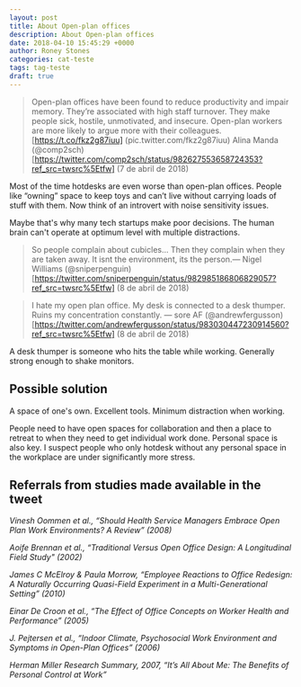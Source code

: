 ```yaml
---
layout: post
title: About Open-plan offices
description: About Open-plan offices
date: 2018-04-10 15:45:29 +0000
author: Roney Stones
categories: cat-teste
tags: tag-teste
draft: true
---
```


>Open-plan offices have been found to reduce productivity and impair memory. They’re associated with high staff turnover. They make people sick, hostile, unmotivated, and insecure. Open-plan workers are more likely to argue more with their colleagues. [https://t.co/fkz2g87iuu] (pic.twitter.com/fkz2g87iuu) Alina Manda (@comp2sch) [https://twitter.com/comp2sch/status/982627553658724353?ref_src=twsrc%5Etfw] (7 de abril de 2018)

Most of the time hotdesks are even worse than open-plan offices. People like “owning” space to keep toys and can’t live without carrying loads of stuff with them. Now think of an introvert with noise sensitivity issues.

Maybe that's why many tech startups make poor decisions. The human brain can't operate at optimum level with multiple distractions.

>So people complain about cubicles... Then they complain when they are taken away. It isnt the environment, its the person.&mdash; Nigel Williams (@sniperpenguin) [https://twitter.com/sniperpenguin/status/982985186806829057?ref_src=twsrc%5Etfw] (8 de abril de 2018)

>I hate my open plan office. My desk is connected to a desk thumper. Ruins my concentration constantly. &mdash; sore AF (@andrewfergusson) [https://twitter.com/andrewfergusson/status/983030447230914560?ref_src=twsrc%5Etfw] (8 de abril de 2018)

A desk thumper is someone who hits the table while working. Generally strong enough to shake monitors.

## Possible solution

A space of one's own. Excellent tools. Minimum distraction when working.
 
People need to have open spaces for collaboration and then a place to retreat to when they need to get individual work done. Personal space is also key. I suspect people who only hotdesk without any personal space in the workplace are under significantly more stress.

## Referrals from studies made available in the tweet

_Vinesh Oommen et al., “Should Health Service Managers Embrace Open Plan Work Environments? A Review” (2008)_

_Aoife Brennan et al., “Traditional Versus Open Office Design: A Longitudinal Field Study" (2002)_

_James C McElroy & Paula Morrow, “Employee Reactions to Office Redesign: A Naturally Occurring Quasi-Field Experiment in a Multi-Generational Setting” (2010)_

_Einar De Croon et al., “The Effect of Office Concepts on Worker Health and Performance” (2005)_

_J. Pejtersen et al., “Indoor Climate, Psychosocial Work Environment and Symptoms in Open-Plan Offices” (2006)_

_Herman Miller Research Summary, 2007, “It’s All About Me: The Benefits of Personal Control at Work”_